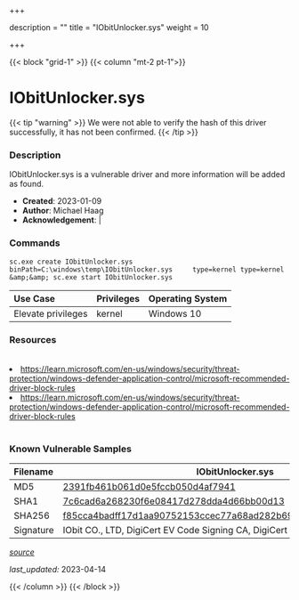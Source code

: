 +++

description = ""
title = "IObitUnlocker.sys"
weight = 10

+++


{{< block "grid-1" >}}
{{< column "mt-2 pt-1">}}


# IObitUnlocker.sys 


{{< tip "warning" >}}
We were not able to verify the hash of this driver successfully, it has not been confirmed.
{{< /tip >}}


### Description

IObitUnlocker.sys is a vulnerable driver and more information will be added as found.

- **Created**: 2023-01-09
- **Author**: Michael Haag
- **Acknowledgement**:  | [](https://twitter.com/)

### Commands

```
sc.exe create IObitUnlocker.sys binPath=C:\windows\temp\IObitUnlocker.sys     type=kernel type=kernel &amp;&amp; sc.exe start IObitUnlocker.sys
```

| Use Case | Privileges | Operating System | 
|:---- | ---- | ---- |
| Elevate privileges | kernel | Windows 10 |

### Resources
<br>
<li><a href=" https://learn.microsoft.com/en-us/windows/security/threat-protection/windows-defender-application-control/microsoft-recommended-driver-block-rules"> https://learn.microsoft.com/en-us/windows/security/threat-protection/windows-defender-application-control/microsoft-recommended-driver-block-rules</a></li>
<li><a href="https://learn.microsoft.com/en-us/windows/security/threat-protection/windows-defender-application-control/microsoft-recommended-driver-block-rules">https://learn.microsoft.com/en-us/windows/security/threat-protection/windows-defender-application-control/microsoft-recommended-driver-block-rules</a></li>
<br>

### Known Vulnerable Samples

| Filename | IObitUnlocker.sys |
|:---- | ---- | 
| MD5 | <a href="https://www.virustotal.com/gui/file/2391fb461b061d0e5fccb050d4af7941">2391fb461b061d0e5fccb050d4af7941</a> |
| SHA1 | <a href="https://www.virustotal.com/gui/file/7c6cad6a268230f6e08417d278dda4d66bb00d13">7c6cad6a268230f6e08417d278dda4d66bb00d13</a> |
| SHA256 | <a href="https://www.virustotal.com/gui/file/f85cca4badff17d1aa90752153ccec77a68ad282b69e3985fdc4743eaea85004">f85cca4badff17d1aa90752153ccec77a68ad282b69e3985fdc4743eaea85004</a> |
| Signature | IObit CO., LTD, DigiCert EV Code Signing CA, DigiCert   |


[*source*](https://github.com/magicsword-io/LOLDrivers/tree/main/yaml/iobitunlocker.yaml)

*last_updated:* 2023-04-14








{{< /column >}}
{{< /block >}}

